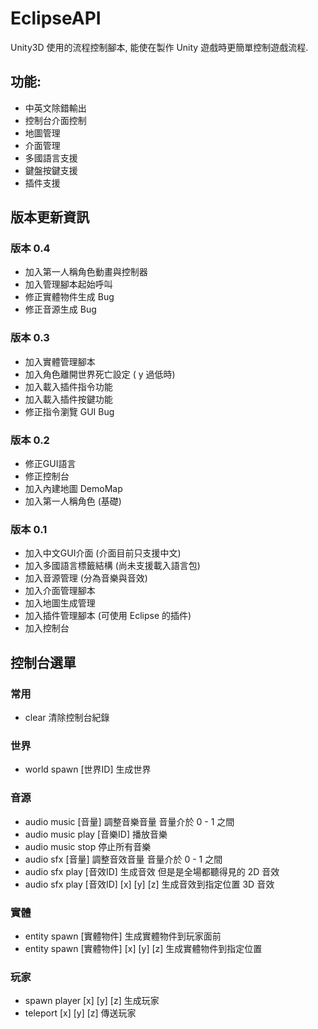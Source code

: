 # EclipseAPI
Unity3D 使用的流程控制腳本, 能使在製作 Unity 遊戲時更簡單控制遊戲流程.

## 功能:
* 中英文除錯輸出
* 控制台介面控制
* 地圖管理
* 介面管理
* 多國語言支援
* 鍵盤按鍵支援
* 插件支援

## 版本更新資訊
### 版本 0.4
* 加入第一人稱角色動畫與控制器
* 加入管理腳本起始呼叫
* 修正實體物件生成 Bug
* 修正音源生成 Bug
### 版本 0.3
* 加入實體管理腳本
* 加入角色離開世界死亡設定 ( y 過低時)
* 加入載入插件指令功能
* 加入載入插件按鍵功能
* 修正指令瀏覽 GUI Bug
### 版本 0.2
* 修正GUI語言
* 修正控制台
* 加入內建地圖 DemoMap
* 加入第一人稱角色 (基礎)
### 版本 0.1
* 加入中文GUI介面 (介面目前只支援中文)
* 加入多國語言標籤結構 (尚未支援載入語言包)
* 加入音源管理 (分為音樂與音效)
* 加入介面管理腳本
* 加入地圖生成管理
* 加入插件管理腳本 (可使用 Eclipse 的插件)
* 加入控制台 

## 控制台選單
### 常用
* clear 清除控制台紀錄
### 世界
* world spawn [世界ID] 生成世界
### 音源
* audio music [音量] 調整音樂音量 音量介於 0 - 1 之間
* audio music play [音樂ID] 播放音樂
* audio music stop 停止所有音樂
* audio sfx [音量] 調整音效音量 音量介於 0 - 1 之間
* audio sfx play [音效ID] 生成音效 但是是全場都聽得見的 2D 音效
* audio sfx play [音效ID] [x] [y] [z] 生成音效到指定位置 3D 音效
### 實體
* entity spawn [實體物件] 生成實體物件到玩家面前
* entity spawn [實體物件] [x] [y] [z] 生成實體物件到指定位置
### 玩家
* spawn player [x] [y] [z] 生成玩家
* teleport [x] [y] [z] 傳送玩家
